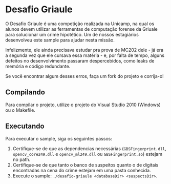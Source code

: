 Desafio Griaule
===============

O Desafio Griaule é uma competição realizada na Unicamp, na qual os alunos devem utilizar as ferramentas de computação forense da Griuale para solucionar um crime hipotético. Um de nossos estagiários desenvolveu este sample para ajudar nesta missão.

Infelizmente, ele ainda precisava estudar pra prova de MC202 dele - já era a segunda vez que ele cursava essa matéria - e, por falta de tempo, alguns defeitos no desenvolvimento passaram despercebidos, como leaks de memória e código redundante.

Se você encontrar algum desses erros, faça um fork do projeto e corrija-o!


Compilando
----------

Para compilar o projeto, utilize o projeto do Visual Studio 2010 (Windows) ou o Makefile.


Executando
----------

Para executar o sample, siga os seguintes passos:

1. Certifique-se de que as dependencias necessárias (`GBSFingerprint.dll`, `opencv_core249.dll` e `opencv_ml249.dll` ou `GBSFingerprint.so`) estejam no path.
2. Certifique-se de que tanto o banco de suspeitos quanto o de digitais encontradas na cena do crime estejam em uma pasta conhecida.
3. Execute o sample: `./desafio-griaule <databaseDir> <suspectsDir>`.
